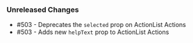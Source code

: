 ### Unreleased Changes

<!--
Example: - #123 - Adds new Button component prop `active`
Example: - #456 - Deprecates Tab prop `tabs`
-->

- #503 - Deprecates the `selected` prop on ActionList Actions
- #503 - Adds new `helpText` prop to ActionList Actions
